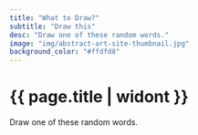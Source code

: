 ```yaml
---
title: "What to Draw?"
subtitle: "Draw this"
desc: "Draw one of these random words."
image: "img/abstract-art-site-thumbnail.jpg"
background_color: "#ffdfd8"
---
```

# {{ page.title | widont }}

Draw one of these random words.
